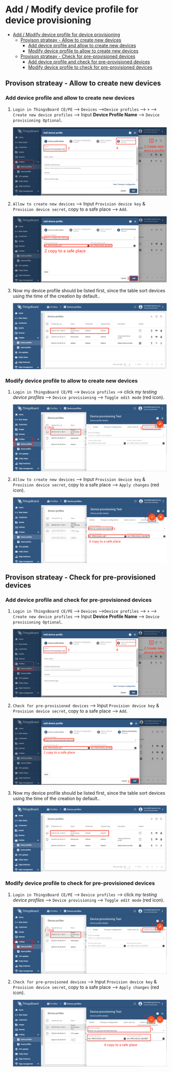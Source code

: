 # Add / Modify device profile for device provisioning

- [Add / Modify device profile for device provisioning](#add--modify-device-profile-for-device-provisioning)
  - [Provison strateay - Allow to create new devices](#provison-strateay---allow-to-create-new-devices)
    - [Add device profile and allow to create new devices](#add-device-profile-and-allow-to-create-new-devices)
    - [Modify device profile to allow to create new devices](#modify-device-profile-to-allow-to-create-new-devices)
  - [Provison strateay - Check for pre-provisioned devices](#provison-strateay---check-for-pre-provisioned-devices)
    - [Add device profile and check for pre-provisioned devices](#add-device-profile-and-check-for-pre-provisioned-devices)
    - [Modify device profile to check for pre-provisioned devices](#modify-device-profile-to-check-for-pre-provisioned-devices)


## Provison strateay - Allow to create new devices

### Add device profile and allow to create new devices

1. `Login in ThingsBoard CE/PE` --> `Devices` -->`Device profiles` --> `+`  --> `Create new device profiles` --> Input **Device Profile Name** --> `Device provisioning Optional`.

    ![image](images/add_or_modify_device_profile_for_device_provisioning/add-device-profile-1.png)

1. `Allow to create new devices` --> Input `Provision device key` & `Provision device secret`, copy to a safe place --> `Add`.

    ![image](images/add_or_modify_device_profile_for_device_provisioning/add-device-profile-and-allow-to-create-new-devices-2.png)

1. Now my device profile should be listed first, since the table sort devices using the time of the creation by default..

    ![image](images/add_or_modify_device_profile_for_device_provisioning/add-device-profile-3.png)

### Modify device profile to allow to create new devices

1. `Login in ThingsBoard CE/PE` --> `Device profiles` --> click *my testing device profiles*  --> `Device provisioning` --> `Toggle edit mode` (red icon).

    ![image](images/add_or_modify_device_profile_for_device_provisioning/modify-device-profile-1.png)

1. `Allow to create new devices` --> Input `Provision device key` & `Provision device secret`, copy to a safe place --> `Apply changes` (red icon).

    ![image](images/add_or_modify_device_profile_for_device_provisioning/modify-device-profile-to-allow-to-create-new-devices-2.png)

## Provison strateay - Check for pre-provisioned devices

### Add device profile and check for pre-provisioned devices

1. `Login in ThingsBoard CE/PE` --> `Devices` -->`Device profiles` --> `+`  --> `Create new device profiles` --> Input **Device Profile Name** --> `Device provisioning Optional`.

    ![image](images/add_or_modify_device_profile_for_device_provisioning/add-device-profile-1.png)

1. `Check for pre-provisioned devices` --> Input `Provision device key` & `Provision device secret`, copy to a safe place --> `Add`.

    ![image](images/add_or_modify_device_profile_for_device_provisioning/add-device-profile-and-check-for-pre-provisioned-devices-2.png)

1. Now my device profile should be listed first, since the table sort devices using the time of the creation by default..

    ![image](images/add_or_modify_device_profile_for_device_provisioning/add-device-profile-3.png)


### Modify device profile to check for pre-provisioned devices

1. `Login in ThingsBoard CE/PE` --> `Device profiles` --> click *my testing device profiles*  --> `Device provisioning` --> `Toggle edit mode` (red icon).

    ![image](images/add_or_modify_device_profile_for_device_provisioning/modify-device-profile-1.png)

1. `Check for pre-provisoned devices` --> Input `Provision device key` & `Provision device secret`, copy to a safe place --> `Apply changes` (red icon).

    ![image](images/add_or_modify_device_profile_for_device_provisioning/modify-device-profile-to-check-for-pre-provisioned-devices-2.png)
